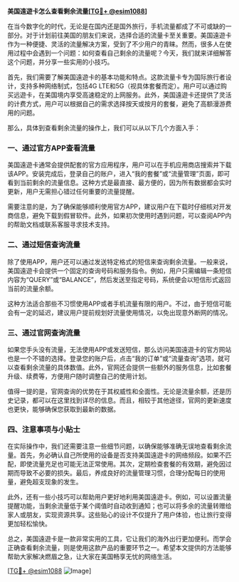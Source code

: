 **美国遠遊卡怎么查看剩余流量[[TG💪+ @esim1088](https://t.me/s/esim1088)]**

在当今数字化的时代，无论是在国内还是国外旅行，手机流量都成了不可或缺的一部分。对于计划前往美国的朋友们来说，选择合适的流量卡至关重要。美国遠遊卡作为一种便捷、灵活的流量解决方案，受到了不少用户的青睐。然而，很多人在使用过程中会遇到一个问题：如何查看自己剩余的流量呢？今天，我们就来详细解答这个问题，并分享一些实用的小技巧。

首先，我们需要了解美国遠遊卡的基本功能和特点。这款流量卡专为国际旅行者设计，支持多种网络制式，包括4G LTE和5G（视具体套餐而定）。用户可以通过购买远遊卡，在美国境内享受高速稳定的上网服务。此外，美国遠遊卡还提供了灵活的计费方式，用户可以根据自己的需求选择按天或按月的套餐，避免了高额漫游费用的问题。

那么，具体到查看剩余流量的操作上，我们可以从以下几个方面入手：

### 一、通过官方APP查看流量

美国遠遊卡通常会提供配套的官方应用程序，用户可以在手机应用商店搜索并下载该APP。安装完成后，登录自己的账户，进入“我的套餐”或“流量管理”页面，即可看到当前剩余的流量信息。这种方式是最直接、最方便的，因为所有数据都会实时更新，用户无需担心错过任何重要的流量提醒。

需要注意的是，为了确保能够顺利使用官方APP，建议用户在下载时仔细核对开发商信息，避免下载到假冒软件。此外，如果初次使用时遇到问题，可以查阅APP内的帮助文档或联系客服寻求技术支持。

### 二、通过短信查询流量

除了使用APP，用户还可以通过发送特定格式的短信来查询剩余流量。一般来说，美国遠遊卡会提供一个固定的查询号码和服务指令。例如，用户只需编辑一条短信内容为“QUERY”或“BALANCE”，然后发送至指定号码，系统便会以短信形式返回当前的流量余额。

这种方法适合那些不习惯使用APP或者手机流量有限的用户。不过，由于短信可能会有一定的延迟，建议用户提前规划好流量使用情况，以免出现意外断网的情况。

### 三、通过官网查询流量

如果您手头没有流量，无法使用APP或发送短信，那么访问美国遠遊卡的官方网站也是一个不错的选择。登录您的账户后，点击“我的订单”或“流量查询”选项，就可以查看剩余流量的具体数值。此外，官网还会提供一些额外的服务信息，比如套餐升级、续费等，方便用户随时调整自己的使用计划。

值得一提的是，官网查询的优势在于其权威性和全面性。无论是流量余额，还是历史记录，都可以在这里找到详尽的信息。而且，相较于其他途径，官网的更新速度也更快，能够确保您获取到最新的数据。

### 四、注意事项与小贴士

在实际操作中，我们还需要注意一些细节问题，以确保能够准确无误地查看剩余流量。首先，务必确认自己所使用的设备是否支持美国遠遊卡的网络频段。如果不匹配，即使流量充足也可能无法正常使用。其次，定期检查套餐的有效期，避免因过期而导致不必要的损失。最后，养成良好的流量管理习惯，合理分配每日的使用量，避免超支现象的发生。

此外，还有一些小技巧可以帮助用户更好地利用美国遠遊卡。例如，可以设置流量提醒功能，当剩余流量低于某个阈值时自动收到通知；也可以将多余的流量转赠给家人或朋友，实现资源共享。这些贴心的设计不仅提升了用户体验，也让旅行变得更加轻松愉快。

总之，美国遠遊卡是一款非常实用的工具，它让我们的海外出行更加便利。而学会正确查看剩余流量，则是使用这款产品的重要环节之一。希望本文提供的方法能够帮助大家解决燃眉之急，让大家在美国畅享无忧的网络生活。

[[TG💪+ @esim1088](https://t.me/s/esim1088) ![Image](https://i.postimg.cc/4NQfJmqS/Snipaste-2025-05-13-00-14-12.png)]
